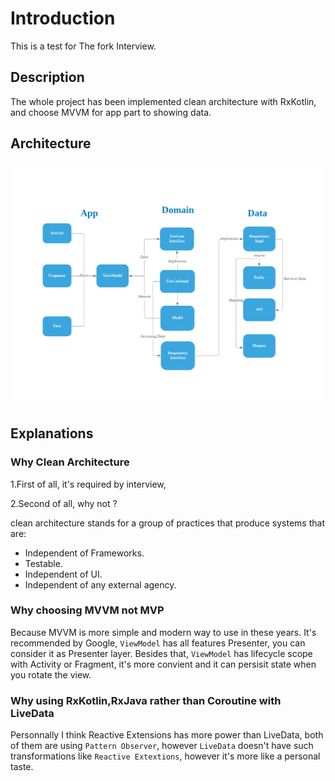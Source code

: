 # Introduction

This is a test for The fork Interview.

## Description

The whole project has been implemented clean architecture with RxKotlin, and choose MVVM for app part to showing data.

## Architecture
![](https://raw.githubusercontent.com/underwindfall/blogAssets/master/interview/Basic%20Activity%20Diagram.png)

## Explanations

### Why Clean Architecture

1.First of all, it's required by interview,

2.Second of all, why not ?

 clean architecture stands for a group of practices that produce systems that are:

- Independent of Frameworks.
- Testable.
- Independent of UI.
- Independent of any external agency.

### Why choosing MVVM not MVP

Because MVVM is more simple and modern way to use in these years. It's recommended by Google, `ViewModel` has all features
Presenter, you can consider it as Presenter layer. Besides that, `ViewModel` has lifecycle scope with Activity or Fragment,
it's more convient and it can persisit state when you rotate the view.

### Why using RxKotlin,RxJava rather than Coroutine with LiveData
Personnally I think Reactive Extensions has more power than LiveData, both of them are using `Pattern Observer`, however `LiveData`
doesn't have such transformations like `Reactive Extextions`, however it's more like a personal taste.
